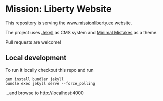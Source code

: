 # Mission: Liberty Website
This repository is serving the www.missionliberty.ee website.

The project uses [Jekyll](https://jekyllrb.com/) as CMS system and [Minimal Mistakes](https://mmistakes.github.io/minimal-mistakes/) as a theme.

Pull requests are welcome!

## Local development
To run it locally checkout this repo and run
```
gem install bundler jekyll
bundle exec jekyll serve --force_polling
```
...and browse to http://localhost:4000


